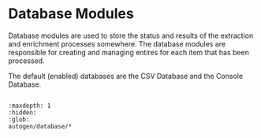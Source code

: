 # Database Modules

Database modules are used to store the status and results of the extraction and enrichment processes somewhere. The database modules are responsible for creating and managing entires for each item that has been processed.

The default (enabled) databases are the CSV Database and the Console Database.

```{include} autogen/database.md
```

```{toctree}
:maxdepth: 1
:hidden:
:glob:
autogen/database/*
```